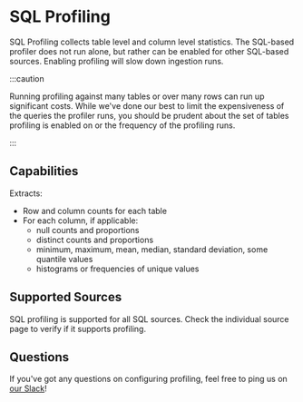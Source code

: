 # SQL Profiling

SQL Profiling collects table level and column level statistics.
The SQL-based profiler does not run alone, but rather can be enabled for other SQL-based sources.
Enabling profiling will slow down ingestion runs.

:::caution

Running profiling against many tables or over many rows can run up significant costs.
While we've done our best to limit the expensiveness of the queries the profiler runs, you
should be prudent about the set of tables profiling is enabled on or the frequency
of the profiling runs.

:::

## Capabilities

Extracts:

- Row and column counts for each table
- For each column, if applicable:
  - null counts and proportions
  - distinct counts and proportions
  - minimum, maximum, mean, median, standard deviation, some quantile values
  - histograms or frequencies of unique values

## Supported Sources

SQL profiling is supported for all SQL sources. Check the individual source page to verify if it supports profiling.

## Questions

If you've got any questions on configuring profiling, feel free to ping us on [our Slack](https://datahubproject.io/slack?utm_source=docs&utm_medium=docs&utm_campaign=docs_page_link)!
